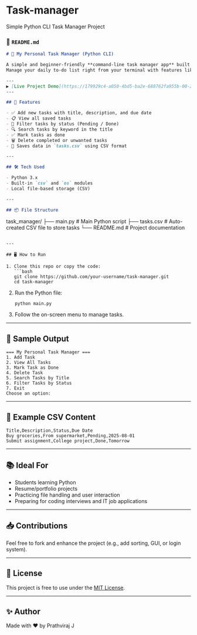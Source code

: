 # Task-manager
Simple Python CLI Task Manager Project
### 📄 `README.md`

```markdown
# 📝 My Personal Task Manager (Python CLI)

A simple and beginner-friendly **command-line task manager app** built using Python.  
Manage your daily to-do list right from your terminal with features like add, view, delete, mark as done, search, and filter.

---
▶️ [Live Project Demo](https://179929c4-a050-4bd5-ba2e-688762fa955b-00-2jzppcmb7mp8v.kirk.replit.dev/) – Hosted version of the Task Manager showcasing full CRUD operations using Python + Flask.
---

## 🚀 Features

- ✅ Add new tasks with title, description, and due date
- 📋 View all saved tasks
- 📂 Filter tasks by status (Pending / Done)
- 🔍 Search tasks by keyword in the title
- ✅ Mark tasks as done
- 🗑️ Delete completed or unwanted tasks
- 💾 Saves data in `tasks.csv` using CSV format

---

## 🛠️ Tech Used

- Python 3.x
- Built-in `csv` and `os` modules
- Local file-based storage (CSV)

---

## 📦 File Structure

```

task\_manager/
├── main.py   # Main Python script
├── tasks.csv # Auto-created CSV                   file to store                      tasks
└── README.md # Project     documentation

````

---

## 🖥️ How to Run

1. Clone this repo or copy the code:
   ```bash
   git clone https://github.com/your-username/task-manager.git
   cd task-manager
````

2. Run the Python file:

   ```bash
   python main.py
   ```

3. Follow the on-screen menu to manage tasks.

---

## 📸 Sample Output

```
=== My Personal Task Manager ===
1. Add Task
2. View All Tasks
3. Mark Task as Done
4. Delete Task
5. Search Tasks by Title
6. Filter Tasks by Status
7. Exit
Choose an option: 
```

---

## 📌 Example CSV Content

```csv
Title,Description,Status,Due Date
Buy groceries,From supermarket,Pending,2025-08-01
Submit assignment,College project,Done,Tomorrow
```

---

## 📚 Ideal For

* Students learning Python
* Resume/portfolio projects
* Practicing file handling and user interaction
* Preparing for coding interviews and IT job applications

---

## 📥 Contributions

Feel free to fork and enhance the project (e.g., add sorting, GUI, or login system).

---

## 📄 License

This project is free to use under the [MIT License](LICENSE).

---

## ✨ Author

Made with ❤️ by Prathviraj J 
